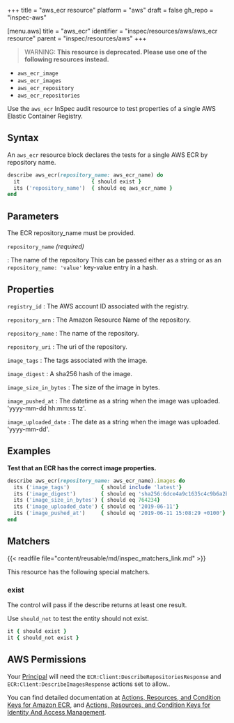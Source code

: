 +++
title = "aws_ecr resource"
platform = "aws"
draft = false
gh_repo = "inspec-aws"

[menu.aws]
title = "aws_ecr"
identifier = "inspec/resources/aws/aws_ecr resource"
parent = "inspec/resources/aws"
+++

> WARNING: **This resource is deprecated. Please use one of the following resources instead.**

- `aws_ecr_image`
- `aws_ecr_images`
- `aws_ecr_repository`
- `aws_ecr_repositories`

Use the `aws_ecr` InSpec audit resource to test properties of a single AWS Elastic Container Registry.

## Syntax

An `aws_ecr` resource block declares the tests for a single AWS ECR by repository name.

```ruby
describe aws_ecr(repository_name: aws_ecr_name) do
  it                       { should exist }
  its ('repository_name')  { should eq aws_ecr_name }
end
```

## Parameters

The ECR repository_name must be provided.

`repository_name` _(required)_

: The name of the repository
  This can be passed either as a string or as an `repository_name: 'value'` key-value entry in a hash.

## Properties

`registry_id`
: The AWS account ID associated with the registry.

`repository_arn`
: The Amazon Resource Name of the repository.

`repository_name`
: The name of the repository.

`repository_uri`
: The uri of the repository.

`image_tags`
: The tags associated with the image.

`image_digest`
: A sha256 hash of the image.

`image_size_in_bytes`
: The size of the image in bytes.

`image_pushed_at`
: The datetime as a string when the image was uploaded. 'yyyy-mm-dd hh:mm:ss tz'.

`image_uploaded_date`
: The date as a string when the image was uploaded. 'yyyy-mm-dd'.

## Examples

**Test that an ECR has the correct image properties.**

```ruby
describe aws_ecr(repository_name: aws_ecr_name).images do
  its ('image_tags')          { should include 'latest'}
  its ('image_digest')        { should eq 'sha256:6dce4a9c1635c4c9b6a2b645e6613fa0238182fe13929808ee2258370d0f3497'}
  its ('image_size_in_bytes') { should eq 764234}
  its ('image_uploaded_date') { should eq '2019-06-11'}
  its ('image_pushed_at')     { should eq '2019-06-11 15:08:29 +0100'}
end
```

## Matchers

{{< readfile file="content/reusable/md/inspec_matchers_link.md" >}}

This resource has the following special matchers.

### exist

The control will pass if the describe returns at least one result.

Use `should_not` to test the entity should not exist.

```ruby
it { should exist }
it { should_not exist }
```

## AWS Permissions

Your [Principal](https://docs.aws.amazon.com/IAM/latest/UserGuide/intro-structure.html#intro-structure-principal) will need the `ECR:Client:DescribeRepositoriesResponse` and `ECR:Client:DescribeImagesResponse` actions set to allow..

You can find detailed documentation at [Actions, Resources, and Condition Keys for Amazon ECR](https://docs.aws.amazon.com/IAM/latest/UserGuide/list_amazonelasticcontainerregistry.html), and [Actions, Resources, and Condition Keys for Identity And Access Management](https://docs.aws.amazon.com/IAM/latest/UserGuide/list_identityandaccessmanagement.html).
